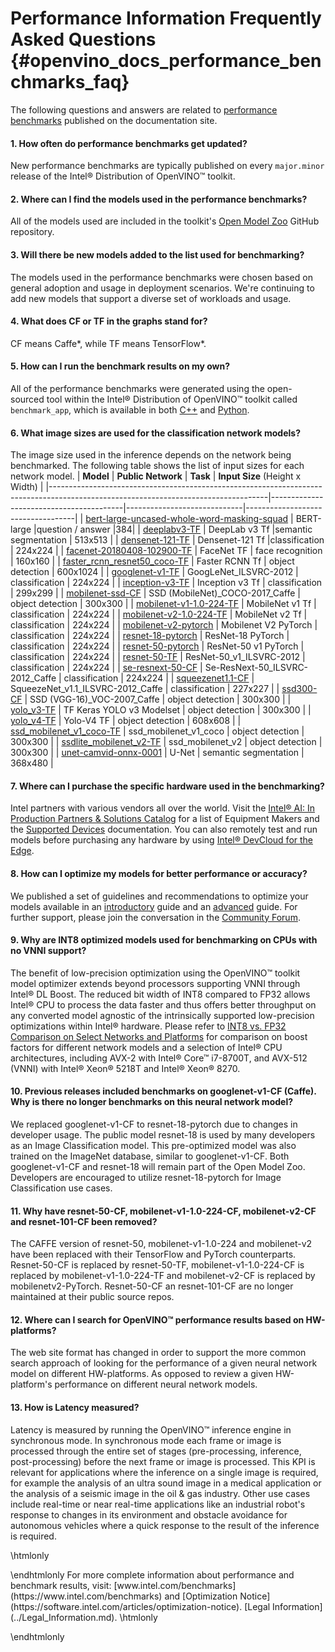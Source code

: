 # Performance Information Frequently Asked Questions {#openvino_docs_performance_benchmarks_faq}

The following questions and answers are related to [performance benchmarks](./performance_benchmarks.md) published on the documentation site.

#### 1. How often do performance benchmarks get updated?
New performance benchmarks are typically published on every `major.minor` release of the Intel® Distribution of OpenVINO™ toolkit.

#### 2. Where can I find the models used in the performance benchmarks?
All of the models used are included in the toolkit's [Open Model Zoo](https://github.com/opencv/open_model_zoo) GitHub repository. 

#### 3. Will there be new models added to the list used for benchmarking?
The models used in the performance benchmarks were chosen based on general adoption and usage in deployment scenarios. We're continuing to add new models that support a diverse set of workloads and usage.

#### 4. What does CF or TF in the graphs stand for?
CF means Caffe*, while TF means TensorFlow*.

#### 5. How can I run the benchmark results on my own?
All of the performance benchmarks were generated using the open-sourced tool within the Intel® Distribution of OpenVINO™ toolkit called `benchmark_app`, which is available in both [C++](../../inference-engine/samples/benchmark_app/README.md) and [Python](../../inference-engine/tools/benchmark_tool/README.md). 

#### 6. What image sizes are used for the classification network models?
The image size used in the inference depends on the network being benchmarked. The following table shows the list of input sizes for each network model.
|   **Model**																														 |   **Public Network**                    |     **Task**                | **Input Size** (Height x Width)   |
|------------------------------------------------------------------------------------------------------------------------------------|-----------------------------------------|-----------------------------|-----------------------------------|
|    [bert-large-uncased-whole-word-masking-squad](https://github.com/opencv/open_model_zoo/tree/develop/models/intel/bert-large-uncased-whole-word-masking-squad-int8-0001)   | 	BERT-large	|question / answer	|384|
|    [deeplabv3-TF](https://github.com/opencv/open_model_zoo/tree/master/models/public/deeplabv3)                                    |	  DeepLab v3 Tf	                       |semantic segmentation	     |    513x513                          |
|    [densenet-121-TF](https://github.com/openvinotoolkit/open_model_zoo/tree/master/models/public/densenet-121-tf)                  | 	  Densenet-121 Tf	                   |classification	    |    224x224                 |
|    [facenet-20180408-102900-TF](https://github.com/opencv/open_model_zoo/tree/master/models/public/facenet-20180408-102900)        |    FaceNet TF                           |    face recognition         |    160x160                        |
|    [faster_rcnn_resnet50_coco-TF](https://github.com/opencv/open_model_zoo/tree/master/models/public/faster_rcnn_resnet50_coco)    |    Faster RCNN Tf                       |    object detection           |    600x1024					     |
|    [googlenet-v1-TF](https://github.com/openvinotoolkit/open_model_zoo/tree/master/models/public/googlenet-v1-tf)				     |    GoogLeNet_ILSVRC-2012                |    classification           |    224x224				  |
|    [inception-v3-TF](https://github.com/opencv/open_model_zoo/tree/master/models/public/googlenet-v3)								 |    Inception v3 Tf                      |    classification           |    299x299				  |
|    [mobilenet-ssd-CF](https://github.com/opencv/open_model_zoo/tree/master/models/public/mobilenet-ssd)						     |    SSD (MobileNet)_COCO-2017_Caffe      |    object detection         |    300x300						 |
|    [mobilenet-v1-1.0-224-TF](https://github.com/openvinotoolkit/open_model_zoo/tree/master/models/public/mobilenet-v1-1.0-224-tf)  |    MobileNet v1 Tf                      |    classification    |    224x224                        |
|    [mobilenet-v2-1.0-224-TF](https://github.com/opencv/open_model_zoo/tree/master/models/public/mobilenet-v2-1.0-224)			     |    MobileNet v2 Tf                      |    classification           |    224x224						 |
|    [mobilenet-v2-pytorch](https://github.com/openvinotoolkit/open_model_zoo/tree/master/models/public/mobilenet-v2-pytorch )		 |    Mobilenet V2 PyTorch                 |    classification           |    224x224					     |
|    [resnet-18-pytorch](https://github.com/opencv/open_model_zoo/tree/master/models/public/resnet-18-pytorch)		  			     |    ResNet-18 PyTorch                    |    classification           |    224x224						 |
|    [resnet-50-pytorch](https://github.com/openvinotoolkit/open_model_zoo/tree/master/models/public/resnet-50-pytorch)              |    ResNet-50 v1 PyTorch                 |    classification           |    224x224                        |
|    [resnet-50-TF](https://github.com/opencv/open_model_zoo/tree/master/models/public/resnet-50-tf)								 |    ResNet-50_v1_ILSVRC-2012             |    classification           |    224x224						 |
|    [se-resnext-50-CF](https://github.com/opencv/open_model_zoo/tree/master/models/public/se-resnext-50)						     |    Se-ResNext-50_ILSVRC-2012_Caffe      |    classification           |    224x224						 |
|    [squeezenet1.1-CF](https://github.com/opencv/open_model_zoo/tree/master/models/public/squeezenet1.1)						     |    SqueezeNet_v1.1_ILSVRC-2012_Caffe    |    classification           |    227x227						 |
|    [ssd300-CF](https://github.com/opencv/open_model_zoo/tree/master/models/public/ssd300)										     |    SSD (VGG-16)_VOC-2007_Caffe          |    object detection         |    300x300						 |
|    [yolo_v3-TF](https://github.com/openvinotoolkit/open_model_zoo/tree/master/models/public/yolo-v3-tf)                            | 	  TF Keras YOLO v3 Modelset            |	 object detection	      |    300x300                        |
|    [yolo_v4-TF](https://github.com/openvinotoolkit/open_model_zoo/tree/master/models/public/yolo-v4-tf)                            | 	  Yolo-V4 TF                           |	 object detection	     |    608x608                        |
|    [ssd_mobilenet_v1_coco-TF](https://github.com/openvinotoolkit/open_model_zoo/tree/master/models/public/ssd_mobilenet_v1_coco)   |    ssd_mobilenet_v1_coco                |    object detection         |    300x300                        |
|    [ssdlite_mobilenet_v2-TF](https://github.com/openvinotoolkit/open_model_zoo/tree/master/models/public/ssdlite_mobilenet_v2)     |    ssd_mobilenet_v2                     |    object detection         |    300x300                        |
|    [unet-camvid-onnx-0001](https://github.com/openvinotoolkit/open_model_zoo/blob/master/models/intel/unet-camvid-onnx-0001/description/unet-camvid-onnx-0001.md)            |    U-Net                    |    semantic segmentation          |    368x480                        |

#### 7. Where can I purchase the specific hardware used in the benchmarking?
Intel partners with various vendors all over the world. Visit the [Intel® AI: In Production Partners & Solutions Catalog](https://www.intel.com/content/www/us/en/internet-of-things/ai-in-production/partners-solutions-catalog.html) for a list of Equipment Makers and the [Supported Devices](../IE_DG/supported_plugins/Supported_Devices.md) documentation. You can also remotely test and run models before purchasing any hardware by using [Intel® DevCloud for the Edge](http://devcloud.intel.com/edge/).

#### 8. How can I optimize my models for better performance or accuracy?
We published a set of guidelines and recommendations to optimize your models available in an [introductory](../IE_DG/Intro_to_Performance.md) guide and an [advanced](../optimization_guide/dldt_optimization_guide.md) guide. For further support, please join the conversation in the [Community Forum](https://software.intel.com/en-us/forums/intel-distribution-of-openvino-toolkit).

#### 9. Why are INT8 optimized models used for benchmarking on CPUs with no VNNI support?
The benefit of low-precision optimization using the OpenVINO™ toolkit model optimizer extends beyond processors supporting VNNI through Intel® DL Boost. The reduced bit width of INT8 compared to FP32 allows Intel® CPU to process the data faster and thus offers better throughput on any converted model agnostic of the intrinsically supported low-precision optimizations within Intel® hardware. Please refer to [INT8 vs. FP32 Comparison on Select Networks and Platforms](performance_int8_vs_fp32.md) for comparison on boost factors for different network models and a selection of Intel® CPU architectures, including AVX-2 with Intel® Core™ i7-8700T, and AVX-512 (VNNI) with Intel® Xeon® 5218T and Intel® Xeon® 8270.

#### 10. Previous releases included benchmarks on googlenet-v1-CF (Caffe). Why is there no longer benchmarks on this neural network model?
We replaced googlenet-v1-CF to resnet-18-pytorch due to changes in developer usage. The public model resnet-18 is used by many developers as an Image Classification model. This pre-optimized model was also trained on the ImageNet database, similar to googlenet-v1-CF. Both googlenet-v1-CF and resnet-18 will remain part of the Open Model Zoo. Developers are encouraged to utilize resnet-18-pytorch for Image Classification use cases.

#### 11. Why have resnet-50-CF, mobilenet-v1-1.0-224-CF, mobilenet-v2-CF and resnet-101-CF been removed?
The CAFFE version of resnet-50, mobilenet-v1-1.0-224 and mobilenet-v2 have been replaced with their TensorFlow and PyTorch counterparts. Resnet-50-CF is replaced by resnet-50-TF, mobilenet-v1-1.0-224-CF is replaced by mobilenet-v1-1.0-224-TF and mobilenet-v2-CF is replaced by mobilenetv2-PyTorch. Resnet-50-CF an resnet-101-CF are no longer maintained at their public source repos.

#### 12. Where can I search for OpenVINO™ performance results based on HW-platforms?
The web site format has changed in order to support the more common search approach of looking for the performance of a given neural network model on different HW-platforms. As opposed to review a given HW-platform's performance on different neural network models.

#### 13. How is Latency measured?
Latency is measured by running the OpenVINO™ inference engine in synchronous mode. In synchronous mode each frame or image is processed through the entire set of stages (pre-processing, inference, post-processing) before the next frame or image is processed. This KPI is relevant for applications where the inference on a single image is required, for example the analysis of an ultra sound image in a medical application or the analysis of a seismic image in the oil & gas industry. Other use cases include real-time or near real-time applications like an industrial robot's response to changes in its environment and obstacle avoidance for autonomous vehicles where a quick response to the result of the inference is required.

\htmlonly
<style>
    .footer {
        display: none;
    }
</style>
<div class="opt-notice-wrapper">
<p class="opt-notice">
\endhtmlonly
For more complete information about performance and benchmark results, visit: [www.intel.com/benchmarks](https://www.intel.com/benchmarks) and [Optimization Notice](https://software.intel.com/articles/optimization-notice). [Legal Information](../Legal_Information.md).
\htmlonly
</p>
</div>
\endhtmlonly
